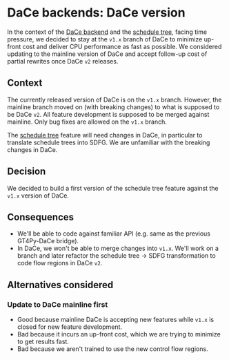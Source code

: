 # DaCe backends: DaCe version

In the context of the [DaCe backend](./backend-dace.md) and the [schedule tree](./backend-dace-schedule-tree.md), facing time pressure, we decided to stay at the `v1.x` branch of DaCe to minimize up-front cost and deliver CPU performance as fast as possible. We considered updating to the mainline version of DaCe and accept follow-up cost of partial rewrites once DaCe `v2` releases.

## Context

The currently released version of DaCe is on the `v1.x` branch. However, the mainline branch moved on (with breaking changes) to what is supposed to be DaCe `v2`. All feature development is supposed to be merged against mainline. Only bug fixes are allowed on the `v1.x` branch.

The [schedule tree](./backend-dace-schedule-tree.md) feature will need changes in DaCe, in particular to translate schedule trees into SDFG. We are unfamiliar with the breaking changes in DaCe.

## Decision

We decided to build a first version of the schedule tree feature against the `v1.x` version of DaCe.

## Consequences

- We'll be able to code against familiar API (e.g. same as the previous GT4Py-DaCe bridge).
- In DaCe, we won't be able to merge changes into `v1.x`. We'll work on a branch and later refactor the schedule tree -> SDFG transformation to code flow regions in DaCe `v2`.

## Alternatives considered

### Update to DaCe mainline first

- Good because mainline DaCe is accepting new features while `v1.x` is closed for new feature development.
- Bad because it incurs an up-front cost, which we are trying to minimize to get results fast.
- Bad because we aren't trained to use the new control flow regions.
